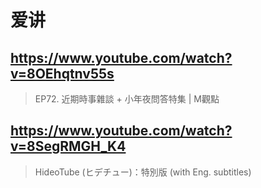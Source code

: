 # 爱讲

## https://www.youtube.com/watch?v=8OEhqtnv55s

> EP72. 近期時事雜談 + 小年夜問答特集 | M觀點 
 
## https://www.youtube.com/watch?v=8SegRMGH_K4

> HideoTube (ヒデチュー)：特別版 (with Eng. subtitles) 
